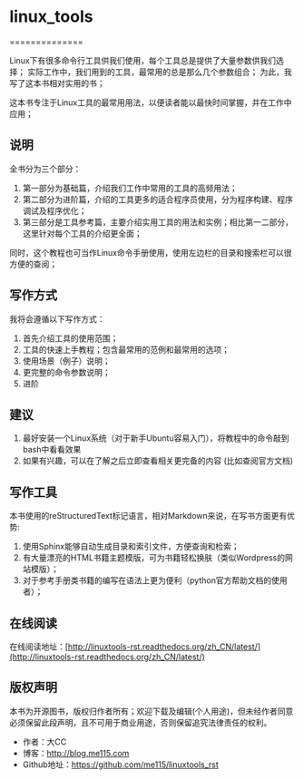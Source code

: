 # linux_tools
==============

Linux下有很多命令行工具供我们使用，每个工具总是提供了大量参数供我们选择； 实际工作中，我们用到的工具，最常用的总是那么几个参数组合； 为此，我写了这本书相对实用的书；

这本书专注于Linux工具的最常用用法，以便读者能以最快时间掌握，并在工作中应用；

## 说明

全书分为三个部分：

1. 第一部分为基础篇，介绍我们工作中常用的工具的高频用法；
2. 第二部分为进阶篇，介绍的工具更多的适合程序员使用，分为程序构建、程序调试及程序优化；
3. 第三部分是工具参考篇，主要介绍实用工具的用法和实例；相比第一二部分，这里针对每个工具的介绍更全面；

同时，这个教程也可当作Linux命令手册使用，使用左边栏的目录和搜索栏可以很方便的查阅；

## 写作方式

我将会遵循以下写作方式：  

1. 首先介绍工具的使用范围；
2. 工具的快速上手教程；包含最常用的范例和最常用的选项；
3. 使用场景（例子）说明；
4. 更完整的命令参数说明；
5. 进阶

## 建议
1. 最好安装一个Linux系统（对于新手Ubuntu容易入门），将教程中的命令敲到bash中看看效果
2. 如果有兴趣，可以在了解之后立即查看相关更完备的内容 (比如查阅官方文档)

## 写作工具
本书使用的reStructuredText标记语言，相对Markdown来说，在写书方面更有优势:    

1. 使用Sphinx能够自动生成目录和索引文件，方便查询和检索；
2. 有大量漂亮的HTML书籍主题模版，可为书籍轻松换肤（类似Wordpress的网站模版）；
3. 对于参考手册类书籍的编写在语法上更为便利（python官方帮助文档的使用者）；

## 在线阅读
在线阅读地址：[http://linuxtools-rst.readthedocs.org/zh_CN/latest/](http://linuxtools-rst.readthedocs.org/zh_CN/latest/)

## 版权声明
本书为开源图书，版权归作者所有；欢迎下载及编辑(个人用途)，但未经作者同意必须保留此段声明，且不可用于商业用途，否则保留追究法律责任的权利。

- 作者：大CC
- 博客：http://blog.me115.com
- Github地址：https://github.com/me115/linuxtools_rst


